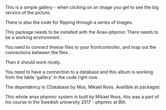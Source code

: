 
This is a simple gallery - when clicking on an image you get to see the big version of the picture.

There is also the code for flipping through a series of images.


This package needs to be installed with the Anax-phpmvc
There needs to be a working environment .


You need to connect theese files to your frontcontroller, and map out the connections between the files .

Then it should work nicely.


You need to have a connection to a database and this album is working from the table 'gallery' in the code right now.


The dependency is CDatabase by Mos, Mikael Roos.
Availible at packagist.


This whole anax phpmvc system is built by Mikael Roos,
this was a part of his course in the Swedish university 2017 - phpmvc at Bth. 

